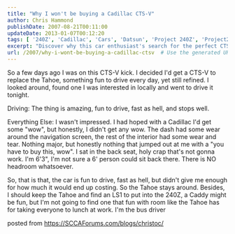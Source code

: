 ```yaml
---
title: "Why I won't be buying a Cadillac CTS-V"
author: Chris Hammond
publishDate: 2007-08-21T00:11:00
updateDate: 2013-01-07T00:12:20
tags: [ '240Z', 'Cadillac', 'Cars', 'Datsun', 'Project 240Z', 'Project240z', 'Project240Zcom', 'The Good' ]
excerpt: "Discover why this car enthusiast's search for the perfect CTS-V led to surprising revelations about the vehicle's performance and practicality."
url: /2007/why-i-wont-be-buying-a-cadillac-ctsv  # Use the generated URL with year
---
```

<P>So a few days ago I was on this CTS-V kick. I decided I'd get a CTS-V to replace the Tahoe, something fun to drive every day, yet still refined. I looked around, found one I was interested in locally and went to drive it tonight.</P> <P>Driving: The thing is amazing, fun to drive, fast as hell, and stops well.</P> <P>Everything Else: I wasn't impressed. I had hoped with a Cadillac I'd get some "wow", but honestly, I didn't get any wow. The dash had some wear around the navigation screen, the rest of the interior had some wear and tear. Nothing major, but honestly nothing that jumped out at me with a "you have to buy this, wow". I sat in the back seat, holy crap that's not gonna work. I'm 6'3", I'm not sure a 6' person could sit back there. There is NO headroom whatsoever.</P> <P>So, that is that, the car is fun to drive, fast as hell, but didn't give me enough for how much it would end up costing. So the Tahoe stays around. Besides, I should keep the Tahoe and find an LS1 to put into the 240Z, a Caddy might be fun, but I'm not going to find one that fun with room like the Tahoe has for taking everyone to lunch at work. I'm the bus driver</P> posted from <a href="https://SCCAForums.com/blogs/christoc/">https://SCCAForums.com/blogs/christoc/</a>


